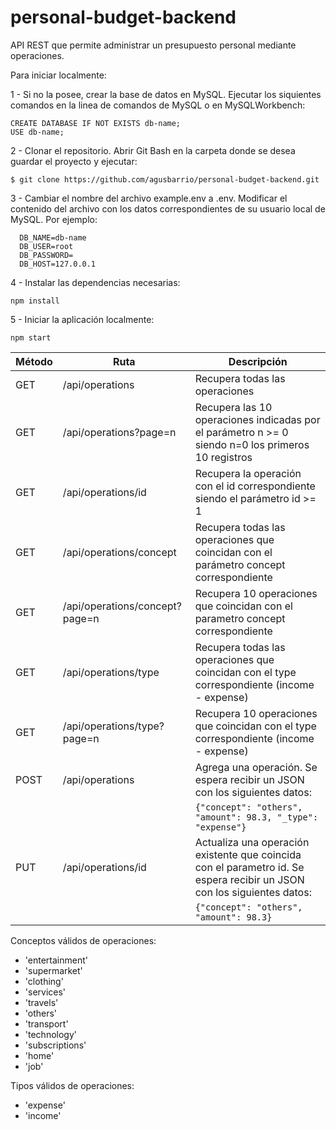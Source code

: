 # personal-budget-backend
API REST que permite administrar un presupuesto personal mediante operaciones.

Para iniciar localmente:

1 - Si no la posee, crear la base de datos en MySQL.
  Ejecutar los siquientes comandos en la linea de comandos de MySQL o en MySQLWorkbench:
	
	CREATE DATABASE IF NOT EXISTS db-name;
	USE db-name;

2 - Clonar el repositorio.
	Abrir Git Bash en la carpeta donde se desea guardar el proyecto y ejecutar:

	$ git clone https://github.com/agusbarrio/personal-budget-backend.git


3 - Cambiar el nombre del archivo example.env a .env. Modificar el contenido del archivo con los datos correspondientes de su usuario local de MySQL.
  Por ejemplo:	
      
      DB_NAME=db-name
      DB_USER=root
      DB_PASSWORD=
      DB_HOST=127.0.0.1
      
4 - Instalar las dependencias necesarias:

	npm install

5 - Iniciar la aplicación localmente:

	npm start

| Método| Ruta | Descripción|
|------|------|-----------|
| GET	| /api/operations | Recupera todas las operaciones |
| GET	| /api/operations?page=n | Recupera las 10 operaciones indicadas por el parámetro n >= 0 siendo n=0 los primeros 10 registros |
| GET	| /api/operations/id | Recupera la operación con el id correspondiente siendo el parámetro id >= 1 |
| GET	| /api/operations/concept | Recupera todas las operaciones que coincidan con el parámetro concept correspondiente |
| GET	| /api/operations/concept?page=n | Recupera 10 operaciones que coincidan con el parametro concept correspondiente |
| GET	| /api/operations/type | Recupera todas las operaciones que coincidan con el type correspondiente (income - expense) |
| GET	| /api/operations/type?page=n | Recupera 10 operaciones que coincidan con el type correspondiente (income - expense) |
| POST | /api/operations | Agrega una operación. Se espera recibir un JSON con los siguientes datos: |
|      |                 |   `{"concept": "others", "amount": 98.3, "_type": "expense"}`|
| PUT | /api/operations/id | Actualiza una operación existente que coincida con el parametro id. Se espera recibir un JSON con los siguientes datos:|
|     |                    | `{"concept": "others", "amount": 98.3}`|

Conceptos válidos de operaciones:
- 'entertainment'
- 'supermarket'
- 'clothing'
- 'services'
- 'travels'
- 'others'
- 'transport'
- 'technology'
- 'subscriptions'
- 'home'
- 'job'

Tipos válidos de operaciones:
- 'expense'
- 'income'
